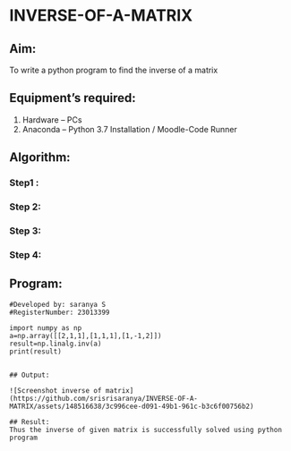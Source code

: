 # INVERSE-OF-A-MATRIX
## Aim:
To write a python program to find the inverse of a matrix
## Equipment’s required:
1. 	Hardware – PCs
2. 	Anaconda – Python 3.7 Installation / Moodle-Code Runner
## Algorithm:
### Step1 : 
### Step 2: 
### Step 3: 
### Step 4: 

## Program:
```
#Developed by: saranya S
#RegisterNumber: 23013399

import numpy as np
a=np.array([[2,1,1],[1,1,1],[1,-1,2]])
result=np.linalg.inv(a)
print(result)


## Output:

![Screenshot inverse of matrix](https://github.com/srisrisaranya/INVERSE-OF-A-MATRIX/assets/148516638/3c996cee-d091-49b1-961c-b3c6f00756b2)

## Result:
Thus the inverse of given matrix is successfully solved using python program

